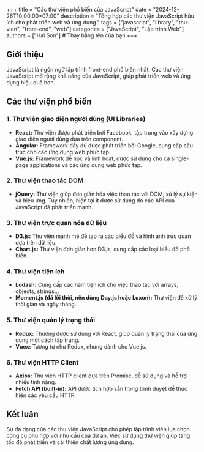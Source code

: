 +++
title = "Các thư viện phổ biến của JavaScript"
date = "2024-12-26T10:00:00+07:00"
description = "Tổng hợp các thư viện JavaScript hữu ích cho phát triển web và ứng dụng."
tags = ["javascript", "library", "thu-vien", "front-end", "web"]
categories = ["JavaScript", "Lập trình Web"]
authors = ["Hai Son"] # Thay bằng tên của bạn
+++

## Giới thiệu

JavaScript là ngôn ngữ lập trình front-end phổ biến nhất. Các thư viện JavaScript mở rộng khả năng của JavaScript, giúp phát triển web và ứng dụng hiệu quả hơn.

## Các thư viện phổ biến

### 1. Thư viện giao diện người dùng (UI Libraries)

*   **React:** Thư viện được phát triển bởi Facebook, tập trung vào xây dựng giao diện người dùng dựa trên component.
*   **Angular:** Framework đầy đủ được phát triển bởi Google, cung cấp cấu trúc cho các ứng dụng web phức tạp.
*   **Vue.js:** Framework dễ học và linh hoạt, được sử dụng cho cả single-page applications và các ứng dụng web phức tạp.

### 2. Thư viện thao tác DOM

*   **jQuery:** Thư viện giúp đơn giản hóa việc thao tác với DOM, xử lý sự kiện và hiệu ứng. Tuy nhiên, hiện tại ít được sử dụng do các API của JavaScript đã phát triển mạnh.

### 3. Thư viện trực quan hóa dữ liệu

*   **D3.js:** Thư viện mạnh mẽ để tạo ra các biểu đồ và hình ảnh trực quan dựa trên dữ liệu.
*   **Chart.js:** Thư viện đơn giản hơn D3.js, cung cấp các loại biểu đồ phổ biến.

### 4. Thư viện tiện ích

*   **Lodash:** Cung cấp các hàm tiện ích cho việc thao tác với arrays, objects, strings...
*   **Moment.js (đã lỗi thời, nên dùng Day.js hoặc Luxon):** Thư viện để xử lý thời gian và ngày tháng.

### 5. Thư viện quản lý trạng thái

*   **Redux:** Thường được sử dụng với React, giúp quản lý trạng thái của ứng dụng một cách tập trung.
*   **Vuex:** Tương tự như Redux, nhưng dành cho Vue.js.

### 6. Thư viện HTTP Client

*   **Axios:** Thư viện HTTP client dựa trên Promise, dễ sử dụng và hỗ trợ nhiều tính năng.
*   **Fetch API (built-in):** API được tích hợp sẵn trong trình duyệt để thực hiện các yêu cầu HTTP.

## Kết luận

Sự đa dạng của các thư viện JavaScript cho phép lập trình viên lựa chọn công cụ phù hợp với nhu cầu của dự án. Việc sử dụng thư viện giúp tăng tốc độ phát triển và cải thiện chất lượng ứng dụng.